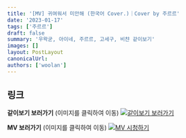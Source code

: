 ```yaml
---
title: '[MV] 귀여워서 미안해 (한국어 Cover.)｜Cover by 주르르'
date: '2023-01-17'
tags: ['주르르']
draft: false
summary: '우왁굳, 아이네, 주르르, 고세구, 비챤 같이보기'
images: []
layout: PostLayout
canonicalUrl:
authors: ['woolan']
---
```


## 링크

**같이보기 보러가기** (이미지를 클릭하여 이동)
[![같이보기 보러가기](https://cdn.discordapp.com/attachments/1136601898116464710/1137050327938506852/logo.png)](https://cafe.naver.com/steamindiegame/9383428)

**MV 보러가기** (이미지를 클릭하여 이동)
[![MV 시청하기](https://i.ytimg.com/vi/-pczFfMtWrc/maxresdefault.jpg)](https://youtu.be/-pczFfMtWrc)
